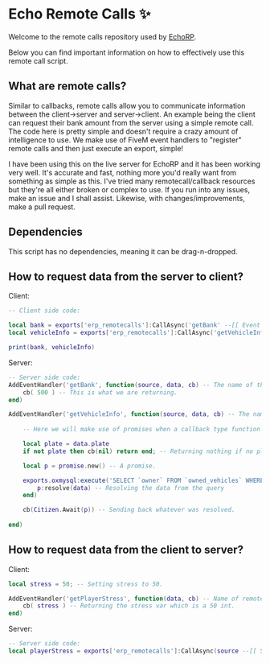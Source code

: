 # Echo Remote Calls ✨

Welcome to the remote calls repository used by [EchoRP](https://echorp.net).

Below you can find important information on how to effectively use this remote call script.


## What are remote calls?

Similar to callbacks, remote calls allow you to communicate information between the client->server and server->client. An example being the client can request their bank amount from the server using a simple remote call. The code here is pretty simple and doesn't require a crazy amount of intelligence to use. We make use of FiveM event handlers to "register" remote calls and then just execute an export, simple!

I have been using this on the live server for EchoRP and it has been working very well. It's accurate and fast, nothing more you'd really want from something as simple as this. I've tried many remotecall/callback resources but they're all either broken or complex to use. If you run into any issues, make an issue and I shall assist. Likewise, with changes/improvements, make a pull request. 

## Dependencies

This script has no dependencies, meaning it can be drag-n-dropped.

## How to request data from the server to client?

Client:
```lua
-- Client side code:

local bank = exports['erp_remotecalls']:CallAsync('getBank' --[[ Event Name ]], {} --[[ Data being sent ]])
local vehicleInfo = exports['erp_remotecalls']:CallAsync('getVehicleInfo', { plate = 'ABC' })

print(bank, vehicleInfo)
```
Server:
```lua
-- Server side code:
AddEventHandler('getBank', function(source, data, cb) -- The name of the remote call.
	cb( 500 ) -- This is what we are returning.
end)

AddEventHandler('getVehicleInfo', function(source, data, cb) -- The name of the remote call.
	
	-- Here we will make use of promises when a callback type function is used like SQL.

	local plate = data.plate
	if not plate then cb(nil) return end; -- Returning nothing if no plate is sent, just as precaution.

	local p = promise.new() -- A promise.

	exports.oxmysql:execute('SELECT `owner` FROM `owned_vehicles` WHERE plate=:plate LIMIT 1', { plate = plate }, function(data) -- The query
		p:resolve(data) -- Resolving the data from the query
	end) 

	cb(Citizen.Await(p)) -- Sending back whatever was resolved.
	
end)
```

## How to request data from the client to server?

Client:
```lua
local stress = 50; -- Setting stress to 50.

AddEventHandler('getPlayerStress', function(data, cb) -- Name of remote call.
	cb( stress ) -- Returning the stress var which is a 50 int.
end)
```
Server:
```lua
-- Server side code:
local playerStress = exports['erp_remotecalls']:CallAsync(source --[[ Server ID of who to remote call ]], 'getPlayerStress' --[[ Name of remote call ]], {} --[[ Data sent to the client with the remote call ]])
```